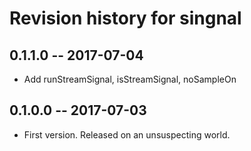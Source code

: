 # Revision history for singnal

## 0.1.1.0  -- 2017-07-04

* Add runStreamSignal, isStreamSignal, noSampleOn

## 0.1.0.0  -- 2017-07-03

* First version. Released on an unsuspecting world.
